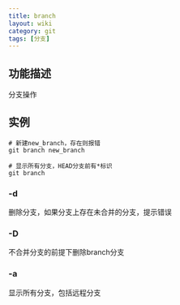 ```yaml
---
title: branch
layout: wiki
category: git
tags: [分支]
---
```


## 功能描述

分支操作

## 实例

~~~Text
# 新建new_branch，存在则报错
git branch new_branch

# 显示所有分支，HEAD分支前有*标识
git branch
~~~

### -d

删除分支，如果分支上存在未合并的分支，提示错误

### -D

不合并分支的前提下删除branch分支

### -a

显示所有分支，包括远程分支
